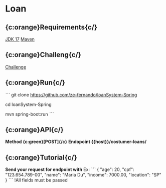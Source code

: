 # Loan

## {c:orange}Requirements{c/}
[JDK 17](https://www.oracle.com/br/java/technologies/downloads/)
[Maven](https://maven.apache.org/download.cgi)

## {c:orange}Challeng{c/}
[Challenge](https://github.com/backend-br/desafios/blob/master/loans/PROBLEM.md)

## {c:orange}Run{c/}
ˋˋˋ
git clone https://github.com/ze-fernando/loanSystem-Spring

cd loanSystem-Spring

mvn spring-boot:run
ˋˋˋ

## {c:orange}API{c/}
**Method {c:green}[POST]{/c}**
**Endopoint {{host}}/costumer-loans/**

## {c:orange}Tutorial{c/}
**Send your request for endpoint with**
Ex:
ˋˋˋ
{
  "age": 20,
  "cpf": "123.654.789-00",
  "name": "Maria Du",
  "income": 7000.00,
  "location": "SP"
}
ˋˋˋ
!All fields must be passed
